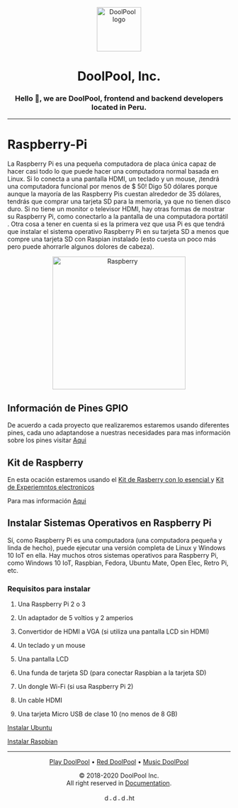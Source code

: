 <p align="center">
  <a href="https://doolpool.com" target="_blank" rel="noopener noreferrer">
    <img width="100" src="https://doolpool.github.io/DoolPool/imggg.png" alt="DoolPool logo">
  </a>
</p>
<h1 align="center">DoolPool, Inc.</h1>
<h3 align="center">Hello 👋, we are DoolPool, frontend and backend developers located in Peru.</h3>
<hr>

# Raspberry-Pi

La Raspberry Pi es una pequeña computadora de placa única capaz de hacer casi todo lo que puede hacer una computadora normal basada en Linux. Si lo conecta a una pantalla HDMI, un teclado y un mouse, ¡tendrá una computadora funcional por menos de $ 50! Digo 50 dólares porque aunque la mayoría de las Raspberry Pis cuestan alrededor de 35 dólares, tendrás que comprar una tarjeta SD para la memoria, ya que no tienen disco duro. Si no tiene un monitor o televisor HDMI, hay otras formas de mostrar su Raspberry Pi, como conectarlo a la pantalla de una computadora portátil . Otra cosa a tener en cuenta si es la primera vez que usa Pi es que tendrá que instalar el sistema operativo Raspberry Pi en su tarjeta SD a menos que compre una tarjeta SD con Raspian instalado (esto cuesta un poco más pero puede ahorrarle algunos dolores de cabeza).

<p align="center">
    <img width="300" src="https://www.raspberrypi.org/homepage-9df4b/static/hero-shot-33d83b8c5fa0933373dabcc9462b32a3.png" alt="Raspberry">
</p>

## Información de Pines GPIO

De acuerdo a cada proyecto que realizaremos estaremos usando diferentes pines, cada uno adaptandose a nuestras necesidades para mas información sobre los pines visitar <a href="https://github.com/DoolPool/Raspberry-Pi/wiki/Pines-GPIO">Aqui</a>

## Kit de Raspberry

En esta ocación estaremos usando el <a href="https://github.com/DoolPool/Raspberry-Pi/wiki/Kits-Raspberry-Pi#un-kit-de-raspberry-pi-con-lo-esencial">Kit de Rasberry con lo esencial </a>y <a href="https://github.com/DoolPool/Raspberry-Pi/wiki/Kits-Raspberry-Pi#kits-de-inicio-para-experimentos-electr%C3%B3nicos">Kit de Experiemntos electronicos </a>

Para mas información <a href="https://github.com/DoolPool/Raspberry-Pi/wiki">Aqui</a>

## Instalar Sistemas Operativos en Raspberry Pi

Sí, como Raspberry Pi es una computadora (una computadora pequeña y linda de hecho), puede ejecutar una versión completa de Linux y Windows 10 IoT en ella. Hay muchos otros sistemas operativos para Raspberry Pi, como Windows 10 IoT, Raspbian, Fedora, Ubuntu Mate, Open Elec, Retro Pi, etc.

### Requisitos para instalar

1. Una Raspberry Pi 2 o 3

2. Un adaptador de 5 voltios y 2 amperios

3. Convertidor de HDMI a VGA (si utiliza una pantalla LCD sin HDMI)

4. Un teclado y un mouse

5. Una pantalla LCD

6. Una funda de tarjeta SD (para conectar Raspbian a la tarjeta SD)

7. Un dongle Wi-Fi (si usa Raspberry Pi 2)

8. Un cable HDMI

9. Una tarjeta Micro USB de clase 10 (no menos de 8 GB)

<a alt="Install Ubuntu" href="https://github.com/DoolPool/Raspberry-Pi/tree/main/Install%20Ubuntu">Instalar Ubuntu</a>

<a alt="Install Raspbian" href="https://github.com/DoolPool/Raspberry-Pi/tree/main/Install%20Raspbian">Instalar Raspbian</a>

<hr> 
<p align="center">
   <a alt="play doolpool" href="https://doolpool.com/play">Play DoolPool</a>
 • <a alt="red doolpool" href="https://doolpool.com/red/">Red DoolPool</a>
 • <a alt="music doolpool" href="https://doolpool.com/music">Music DoolPool</a>
</p> 
<p align="center"> © 2018-2020 DoolPool Inc. <br>All right reserved in <a href="https://doolpool.com/docs/">Documentation</a>.</p>
           
<p align="center">
  <a href="https://twitter.com/dool_pool" target="blank">
    <img align="center" src="https://cdn.jsdelivr.net/npm/simple-icons@3.0.1/icons/twitter.svg" alt="dool_pool" height="15" width="15" />
  </a>
  <a href="https://fb.com/doolpool.company" target="blank">
    <img align="center" src="https://cdn.jsdelivr.net/npm/simple-icons@3.0.1/icons/facebook.svg" alt="doolpool.company" height="15" width="15" />
  </a>
  <a href="https://instagram.com/doolpool.company" target="blank">
    <img align="center" src="https://cdn.jsdelivr.net/npm/simple-icons@3.0.1/icons/instagram.svg" alt="doolpool.company" height="15" width="15" />
  </a>
  <a href="https://www.youtube.com/channel/uc1jwir5d3pgcdaxb2brdh3w" target="blank"> 
    <img align="center" src="https://cdn.jsdelivr.net/npm/simple-icons@3.0.1/icons/youtube.svg" alt="https://www.youtube.com/channel/uc1jwir5d3pgcdaxb2brdh3w" height="15" width="15" />
  </a>
</p>

<!--**DoolPool, Inc**-->
